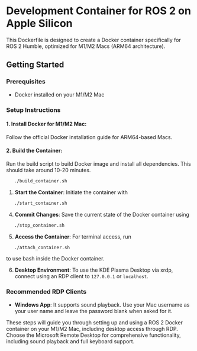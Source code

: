 # Development Container for ROS 2 on Apple Silicon
This Dockerfile is designed to create a Docker container specifically for ROS 2 Humble, optimized for M1/M2 Macs (ARM64 architecture).

## Getting Started

### Prerequisites
- Docker installed on your M1/M2 Mac

### Setup Instructions

#### 1. **Install Docker for M1/M2 Mac**:
Follow the official Docker installation guide for ARM64-based Macs.
#### 2. **Build the Container**:
Run the build script to build Docker image and install all dependencies. This should take around 10-20 minutes. 

```bash
   ./build_container.sh
```

1. **Start the Container**:
Initiate the container with

```bash
   ./start_container.sh
```

4. **Commit Changes**:
Save the current state of the Docker container using

```bash
   ./stop_container.sh
```

5. **Access the Container**:
For terminal access, run

```bash
   ./attach_container.sh
```

   to use bash inside the Docker container.

6. **Desktop Environment**: 
   To use the KDE Plasma Desktop via xrdp, connect using an RDP client to `127.0.0.1` or `localhost`.

### Recommended RDP Clients

- **Windows App**:
  It supports sound playback. Use your Mac username as your user name and leave the password blank when asked for it.

These steps will guide you through setting up and using a ROS 2 Docker container on your M1/M2 Mac, including desktop access through RDP. Choose the Microsoft Remote Desktop for comprehensive functionality, including sound playback and full keyboard support.
